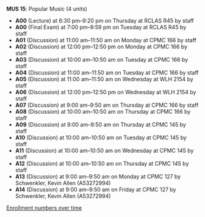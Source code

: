 **MUS 15**: Popular Music (4 units)

- **A00** (Lecture) at 6:30 pm–9:20 pm on Thursday at RCLAS R45 by staff
- **A00** (Final Exam) at 7:00 pm–9:59 pm on Tuesday at RCLAS R45 by staff
- **A01** (Discussion) at 11:00 am–11:50 am on Monday at CPMC 166 by staff
- **A02** (Discussion) at 12:00 pm–12:50 pm on Monday at CPMC 166 by staff
- **A03** (Discussion) at 10:00 am–10:50 am on Tuesday at CPMC 166 by staff
- **A04** (Discussion) at 11:00 am–11:50 am on Tuesday at CPMC 166 by staff
- **A05** (Discussion) at 11:00 am–11:50 am on Wednesday at WLH 2154 by staff
- **A06** (Discussion) at 12:00 pm–12:50 pm on Wednesday at WLH 2154 by staff
- **A07** (Discussion) at 9:00 am–9:50 am on Thursday at CPMC 166 by staff
- **A08** (Discussion) at 10:00 am–10:50 am on Thursday at CPMC 166 by staff
- **A09** (Discussion) at 9:00 am–9:50 am on Thursday at CPMC 145 by staff
- **A10** (Discussion) at 10:00 am–10:50 am on Tuesday at CPMC 145 by staff
- **A11** (Discussion) at 10:00 am–10:50 am on Wednesday at CPMC 145 by staff
- **A12** (Discussion) at 10:00 am–10:50 am on Thursday at CPMC 145 by staff
- **A13** (Discussion) at 9:00 am–9:50 am on Monday at CPMC 127 by Schwenkler, Kevin Allen (A53272994)
- **A14** (Discussion) at 9:00 am–9:50 am on Friday at CPMC 127 by Schwenkler, Kevin Allen (A53272994)

[Enrollment numbers over time](./MUS15.tsv)
